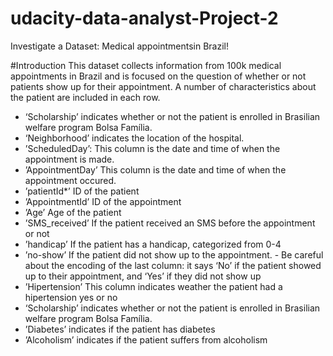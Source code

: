 # udacity-data-analyst-Project-2
Investigate a Dataset:  Medical appointmentsin Brazil!

#Introduction
This dataset collects information from 100k medical appointments in Brazil and is focused on the question of whether or not patients show up for their appointment. A number of characteristics about the patient are included in each row.

- ‘Scholarship’ indicates whether or not the patient is enrolled in Brasilian welfare program Bolsa Família.
- ‘Neighborhood’ indicates the location of the hospital.
- ’ScheduledDay’: This column is the date and time of when the appointment is made.
- ’AppointmentDay’ This column is the date and time of when the appointment occured.
- ’patientId*’ ID of the patient
- ’AppointmentId’ ID of the appointment 
- ’Age’ Age of the patient
- ’SMS_received’ If the patient received an SMS before the appointment or not
- ’handicap’ If the patient has a handicap, categorized from 0-4
- ’no-show’ If the patient did not show up to the appointment. - Be careful about the encoding of the last column: it says ‘No’ if the patient showed up to their appointment, and ‘Yes’ if they did not show up
- ’Hipertension’ This column indicates weather the patient had a hipertension yes or no
- ‘Scholarship’ indicates whether or not the patient is enrolled in Brasilian welfare program Bolsa Família.
- ’Diabetes’ indicates if the patient has diabetes
- ’Alcoholism’ indicates if the patient suffers from alcoholism
